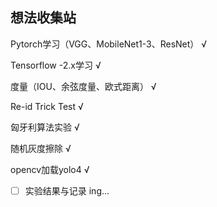## 想法收集站

Pytorch学习（VGG、MobileNet1-3、ResNet）  √

Tensorflow -2.x学习  √

度量（IOU、余弦度量、欧式距离）  √

Re-id Trick Test  √

匈牙利算法实验  √

随机灰度擦除  √

opencv加载yolo4  √

- [ ] 实验结果与记录 ing...

